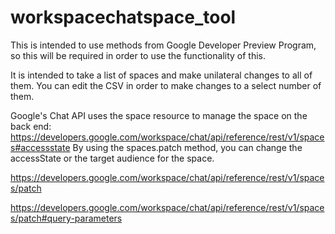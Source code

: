 # workspacechatspace_tool

This is intended to use methods from Google Developer Preview Program, so this will be required in order to use the functionality of this.

It is intended to take a list of spaces and make unilateral changes to all of them. You can edit the CSV in order to make changes to a select number of them.


Google's Chat API uses the space resource to manage the space on the back end: https://developers.google.com/workspace/chat/api/reference/rest/v1/spaces#accessstate
By using the spaces.patch method, you can change the accessState or the target audience for the space.

https://developers.google.com/workspace/chat/api/reference/rest/v1/spaces/patch

https://developers.google.com/workspace/chat/api/reference/rest/v1/spaces/patch#query-parameters


